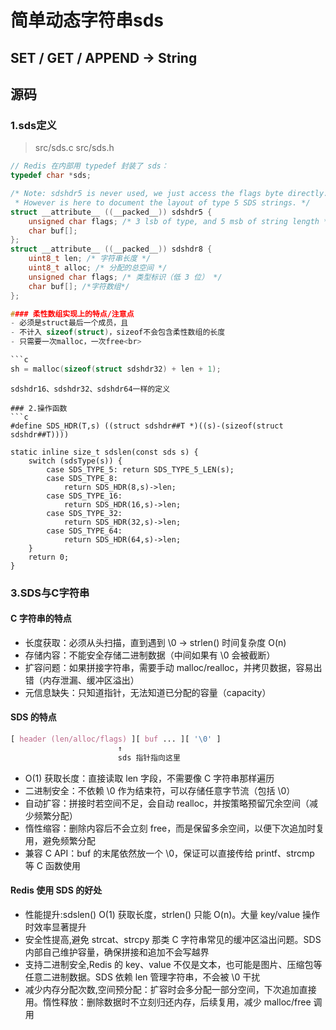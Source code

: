# 简单动态字符串sds
## SET / GET / APPEND → String
## 源码
### 1.sds定义
> src/sds.c   src/sds.h
```c
// Redis 在内部用 typedef 封装了 sds：
typedef char *sds;

/* Note: sdshdr5 is never used, we just access the flags byte directly.
 * However is here to document the layout of type 5 SDS strings. */
struct __attribute__ ((__packed__)) sdshdr5 {
    unsigned char flags; /* 3 lsb of type, and 5 msb of string length */
    char buf[];
};
struct __attribute__ ((__packed__)) sdshdr8 {
    uint8_t len; /* 字符串长度 */
    uint8_t alloc; /* 分配的总空间 */
    unsigned char flags; /* 类型标识（低 3 位） */
    char buf[]; /*字符数组*/
};

#### 柔性数组实现上的特点/注意点
- 必须是struct最后一个成员，且
- 不计入 sizeof(struct)，sizeof不会包含柔性数组的长度
- 只需要一次malloc，一次free<br>

```c
sh = malloc(sizeof(struct sdshdr32) + len + 1);
```

```
sdshdr16、sdshdr32、sdshdr64一样的定义

### 2.操作函数
```c
#define SDS_HDR(T,s) ((struct sdshdr##T *)((s)-(sizeof(struct sdshdr##T))))

static inline size_t sdslen(const sds s) {
    switch (sdsType(s)) {
        case SDS_TYPE_5: return SDS_TYPE_5_LEN(s);
        case SDS_TYPE_8:
            return SDS_HDR(8,s)->len;
        case SDS_TYPE_16:
            return SDS_HDR(16,s)->len;
        case SDS_TYPE_32:
            return SDS_HDR(32,s)->len;
        case SDS_TYPE_64:
            return SDS_HDR(64,s)->len;
    }
    return 0;
}
```
### 3.SDS与C字符串
#### C 字符串的特点
- 长度获取：必须从头扫描，直到遇到 \0 → strlen() 时间复杂度 O(n)
- 存储内容：不能安全存储二进制数据（中间如果有 \0 会被截断）
- 扩容问题：如果拼接字符串，需要手动 malloc/realloc，并拷贝数据，容易出错（内存泄漏、缓冲区溢出）
- 元信息缺失：只知道指针，无法知道已分配的容量（capacity）

#### SDS 的特点

```css
[ header (len/alloc/flags) ][ buf ... ][ '\0' ]
                        ↑
                        sds 指针指向这里
```

- O(1) 获取长度：直接读取 len 字段，不需要像 C 字符串那样遍历
- 二进制安全：不依赖 \0 作为结束符，可以存储任意字节流（包括 \0）
- 自动扩容：拼接时若空间不足，会自动 realloc，并按策略预留冗余空间（减少频繁分配）
- 惰性缩容：删除内容后不会立刻 free，而是保留多余空间，以便下次追加时复用，避免频繁分配
- 兼容 C API：buf 的末尾依然放一个 \0，保证可以直接传给 printf、strcmp 等 C 函数使用

#### Redis 使用 SDS 的好处
- 性能提升:sdslen() O(1) 获取长度，strlen() 只能 O(n)。大量 key/value 操作时效率显著提升
- 安全性提高,避免 strcat、strcpy 那类 C 字符串常见的缓冲区溢出问题。SDS 内部自己维护容量，确保拼接和追加不会写越界
- 支持二进制安全,Redis 的 key、value 不仅是文本，也可能是图片、压缩包等任意二进制数据。SDS 依赖 len 管理字符串，不会被 \0 干扰
- 减少内存分配次数,空间预分配：扩容时会多分配一部分空间，下次追加直接用。惰性释放：删除数据时不立刻归还内存，后续复用，减少 malloc/free 调用
